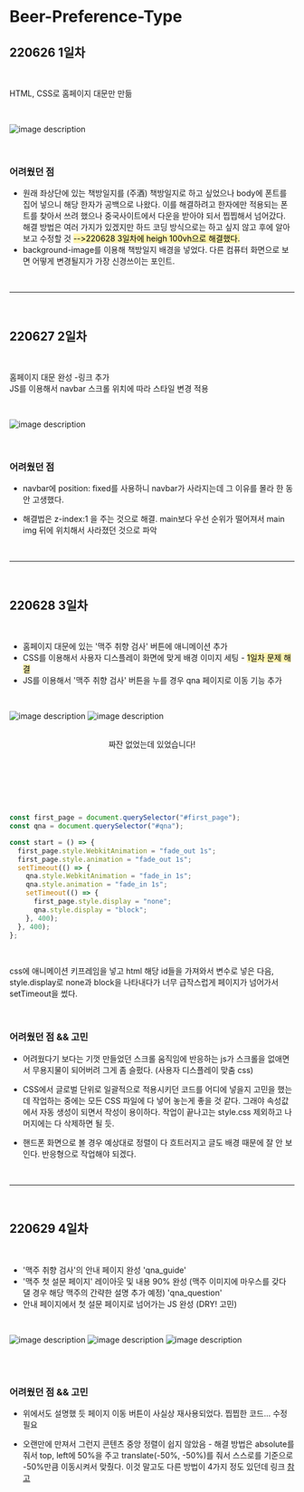 # Beer-Preference-Type

## 220626 1일차

<br>

HTML, CSS로 홈페이지 대문만 만듦

<br>

![image description](./md/220626.png)

<br>

### 어려웠던 점

- 원래 좌상단에 있는 책방일지를 (주酒) 책방일지로 하고 싶었으나 body에 폰트를 집어 넣으니 해당 한자가 공백으로 나왔다.
  이를 해결하려고 한자에만 적용되는 폰트를 찾아서 쓰려 했으나 중국사이트에서 다운을 받아야 되서 찝찝해서 넘어갔다. 해결 방법은 여러 가지가 있겠지만 하드 코딩 방식으로는 하고 싶지 않고 후에 알아 보고 수정할 것 <span style='background-color:#fff5b1'><span style='color:black'>-->220628 3일차에 heigh 100vh으로 해결했다.</span></span>
- background-image를 이용해 책방일지 배경을 넣었다. 다른 컴퓨터 화면으로 보면 어떻게 변경될지가 가장 신경쓰이는 포인트.

<br>

---

<br>

## 220627 2일차

<br>

홈페이지 대문 완성 -링크 추가 <br>
JS를 이용해서 navbar 스크롤 위치에 따라 스타일 변경 적용

<br>

![image description](./md/220627.png)

<br>

### 어려웠던 점

- navbar에 position: fixed를 사용하니 navbar가 사라지는데 그 이유를 몰라 한 동안 고생했다.

- 해결법은 z-index:1 을 주는 것으로 해결. main보다 우선 순위가 떨어져서 main img 뒤에 위치해서 사라졌던 것으로 파악

<br>

---

<br>

## 220628 3일차

<br>

- 홈페이지 대문에 있는 '맥주 취향 검사' 버튼에 애니메이션 추가
- CSS를 이용해서 사용자 디스플레이 화면에 맞게 배경 이미지 세팅 - <span style='background-color:#fff5b1'><span style='color:black'>1일차 문제 해결</span></span>
- JS를 이용해서 '맥주 취향 검사' 버튼을 누를 경우 qna 페이지로 이동 기능 추가

<br>

![image description](./md/220628-1.png)
![image description](./md/220628-3.png)

<br>

<center>짜잔 없었는데 있었습니다!</center>

<br><br><br><br><br>

```javascript
const first_page = document.querySelector("#first_page");
const qna = document.querySelector("#qna");

const start = () => {
  first_page.style.WebkitAnimation = "fade_out 1s";
  first_page.style.animation = "fade_out 1s";
  setTimeout(() => {
    qna.style.WebkitAnimation = "fade_in 1s";
    qna.style.animation = "fade_in 1s";
    setTimeout(() => {
      first_page.style.display = "none";
      qna.style.display = "block";
    }, 400);
  }, 400);
};
```

<br>

css에 애니메이션 키프레임을 넣고 html 해당 id들을 가져와서 변수로 넣은 다음, style.display로 none과 block을 나타내다가 너무 급작스럽게 페이지가 넘어가서 setTimeout을 썼다.

<br>

### 어려웠던 점 && 고민

- 어려웠다기 보다는 기껏 만들었던 스크롤 움직임에 반응하는 js가 스크롤을 없애면서 무용지물이 되어버려 그게 좀 슬펐다. (사용자 디스플레이 맞춤 css)

- CSS에서 글로벌 단위로 일괄적으로 적용시키던 코드를 어디에 넣을지 고민을 했는데 작업하는 중에는 모든 CSS 파일에 다 넣어 놓는게 좋을 것 같다. 그래야 속성값에서 자동 생성이 되면서 작성이 용이하다. 작업이 끝나고는 style.css 제외하고 나머지에는 다 삭제하면 될 듯.

- 핸드폰 화면으로 볼 경우 예상대로 정렬이 다 흐트러지고 글도 배경 때문에 잘 안 보인다. 반응형으로 작업해야 되겠다.

<br>

---

<br>

## 220629 4일차

<br>

- '맥주 취향 검사'의 안내 페이지 완성 'qna_guide'
- '맥주 첫 설문 페이지' 레이아웃 및 내용 90% 완성 (맥주 이미지에 마우스를 갖다 댈 경우 해당 맥주의 간략한 설명 추가 예정) 'qna_question'
- 안내 페이지에서 첫 설문 페이지로 넘어가는 JS 완성 (DRY! 고민)

<br>

![image description](./md/220629-1.png)
![image description](./md/220629-2.png)
![image description](./md/220629-3.png)

<br>

<br>

### 어려웠던 점 && 고민

- 위에서도 설명했 듯 페이지 이동 버튼이 사실상 재사용되었다. 찝찝한 코드... 수정 필요

- 오랜만에 만져서 그런지 콘텐츠 중앙 정렬이 쉽지 않았음 - 해결 방법은 absolute를 줘서 top, left에 50%을 주고 translate(-50%, -50%)를 줘서 스스로를 기준으로 -50%만큼 이동시켜서 맞췄다. 이것 말고도 다른 방법이 4가지 정도 있던데 링크 [참고](https://oursmalljoy.com/css-%EA%B8%80%EC%9E%90-%EC%88%98%EC%A7%81-%EA%B0%80%EC%9A%B4%EB%8D%B0-%EC%A0%95%EB%A0%AC-text-vertical-align/)

<br>
